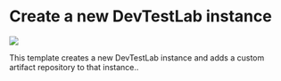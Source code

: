 # Create a new DevTestLab instance

<a href="https://portal.azure.com/#create/Microsoft.Template/uri/https%3A%2F%2Fraw.githubusercontent.com%2FAzure%2Fazure-devtestlab%2Fmaster%2FSamples%2F201-dtl-create-lab-with-artifact-repository%2Fazuredeploy.json" target="_blank">
    <img src="http://azuredeploy.net/deploybutton.png"/>
</a>


This template creates a new DevTestLab instance and adds a custom artifact repository to that instance..
